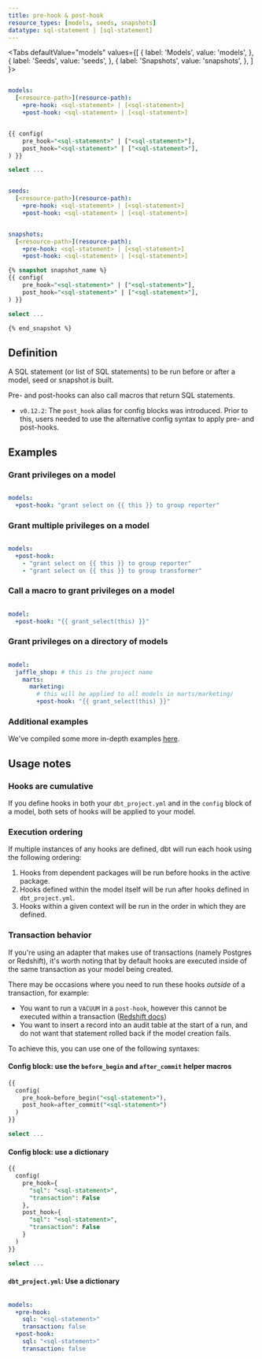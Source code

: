 ```yaml
---
title: pre-hook & post-hook
resource_types: [models, seeds, snapshots]
datatype: sql-statement | [sql-statement]
---
```


<Tabs
  defaultValue="models"
  values={[
    { label: 'Models', value: 'models', },
    { label: 'Seeds', value: 'seeds', },
    { label: 'Snapshots', value: 'snapshots', },
  ]
}>

<TabItem value="models">

<File name='dbt_project.yml'>

```yml

models:
  [<resource-path>](resource-path):
    +pre-hook: <sql-statement> | [<sql-statement>]
    +post-hook: <sql-statement> | [<sql-statement>]

```

</File>

<File name='models/<model_name>.sql'>

```sql

{{ config(
    pre_hook="<sql-statement>" | ["<sql-statement>"],
    post_hook="<sql-statement>" | ["<sql-statement>"],
) }}

select ...

```


</File>

</TabItem>

<TabItem value="seeds">

<File name='dbt_project.yml'>

```yml

seeds:
  [<resource-path>](resource-path):
    +pre-hook: <sql-statement> | [<sql-statement>]
    +post-hook: <sql-statement> | [<sql-statement>]

```

</File>

</TabItem>

<TabItem value="snapshots">

<File name='dbt_project.yml'>

```yml

snapshots:
  [<resource-path>](resource-path):
    +pre-hook: <sql-statement> | [<sql-statement>]
    +post-hook: <sql-statement> | [<sql-statement>]

```

</File>

<File name='snapshots/<filename>.sql'>

```sql
{% snapshot snapshot_name %}
{{ config(
    pre_hook="<sql-statement>" | ["<sql-statement>"],
    post_hook="<sql-statement>" | ["<sql-statement>"],
) }}

select ...

{% end_snapshot %}

```

</File>

</TabItem>

</Tabs>

## Definition
A SQL statement (or list of SQL statements) to be run before or after a model, seed or snapshot is built.

Pre- and post-hooks can also call macros that return SQL statements.

<Changelog>

* `v0.12.2`: The `post_hook` alias for config blocks was introduced. Prior to this, users needed to use the alternative config syntax to apply pre- and post-hooks.

</Changelog>


## Examples
### Grant privileges on a model

<File name='dbt_project.yml'>

```yml

models:
  +post-hook: "grant select on {{ this }} to group reporter"

```

</File>

### Grant multiple privileges on a model

<File name='dbt_project.yml'>

```yml

models:
  +post-hook:
    - "grant select on {{ this }} to group reporter"
    - "grant select on {{ this }} to group transformer"

```

</File>

### Call a macro to grant privileges on a model

<File name='dbt_project.yml'>

```yml

model:
  +post-hook: "{{ grant_select(this) }}"

```

</File>


### Grant privileges on a directory of models

<File name='dbt_project.yml'>

```yml

model:
  jaffle_shop: # this is the project name
    marts:
      marketing:
        # this will be applied to all models in marts/marketing/
        +post-hook: "{{ grant_select(this) }}"

```

</File>

### Additional examples
We've compiled some more in-depth examples [here](hooks-operations#additional-examples).

## Usage notes
### Hooks are cumulative
If you define hooks in both your `dbt_project.yml` and in the `config` block of a model, both sets of hooks will be applied to your model.

### Execution ordering
If multiple instances of any hooks are defined, dbt will run each hook using the following ordering:
1. Hooks from dependent packages will be run before hooks in the active package.
2. Hooks defined within the model itself will be run after hooks defined in `dbt_project.yml`.
3. Hooks within a given context will be run in the order in which they are defined.


### Transaction behavior
If you're using an adapter that makes use of transactions (namely Postgres or Redshift), it's worth noting that by default hooks are executed inside of the same transaction as your model being created.

There may be occasions where you need to run these hooks _outside_ of a transaction, for example:
* You want to run a `VACUUM` in a `post-hook`, however this cannot be executed within a transaction ([Redshift docs](https://docs.aws.amazon.com/redshift/latest/dg/r_VACUUM_command.html#r_VACUUM_usage_notes))
* You want to insert a record into an audit table at the start of a run, and do not want that statement rolled back if the model creation fails.

To achieve this, you can use one of the following syntaxes:

#### Config block: use the `before_begin` and `after_commit` helper macros

<File name='models/<modelname>.sql'>

```sql
{{
  config(
    pre_hook=before_begin("<sql-statement>"),
    post_hook=after_commit("<sql-statement>")
  )
}}

select ...

```

</File>

#### Config block: use a dictionary
<File name='models/<modelname>.sql'>

```sql
{{
  config(
    pre_hook={
      "sql": "<sql-statement>",
      "transaction": False
    },
    post_hook={
      "sql": "<sql-statement>",
      "transaction": False
    }
  )
}}

select ...

```

</File>

#### `dbt_project.yml`: Use a dictionary

<File name='dbt_project.yml'>

```yml

models:
  +pre-hook:
    sql: "<sql-statement>"
    transaction: false
  +post-hook:
    sql: "<sql-statement>"
    transaction: false


```

</File>
